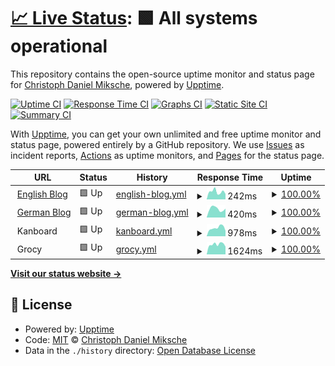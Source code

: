 # [📈 Live Status](https://status.m5e.de): <!--live status--> **🟩 All systems operational**

This repository contains the open-source uptime monitor and status page for [Christoph Daniel Miksche](http://christoph.miksche.org), powered by [Upptime](https://github.com/upptime/upptime).

[![Uptime CI](https://github.com/CMiksche/status/workflows/Uptime%20CI/badge.svg)](https://github.com/CMiksche/status/actions?query=workflow%3A%22Uptime+CI%22)
[![Response Time CI](https://github.com/CMiksche/status/workflows/Response%20Time%20CI/badge.svg)](https://github.com/CMiksche/status/actions?query=workflow%3A%22Response+Time+CI%22)
[![Graphs CI](https://github.com/CMiksche/status/workflows/Graphs%20CI/badge.svg)](https://github.com/CMiksche/status/actions?query=workflow%3A%22Graphs+CI%22)
[![Static Site CI](https://github.com/CMiksche/status/workflows/Static%20Site%20CI/badge.svg)](https://github.com/CMiksche/status/actions?query=workflow%3A%22Static+Site+CI%22)
[![Summary CI](https://github.com/CMiksche/status/workflows/Summary%20CI/badge.svg)](https://github.com/CMiksche/status/actions?query=workflow%3A%22Summary+CI%22)

With [Upptime](https://upptime.js.org), you can get your own unlimited and free uptime monitor and status page, powered entirely by a GitHub repository. We use [Issues](https://github.com/CMiksche/status/issues) as incident reports, [Actions](https://github.com/CMiksche/status/actions) as uptime monitors, and [Pages](https://status.m5e.de) for the status page.

<!--start: status pages-->
<!-- This summary is generated by Upptime (https://github.com/upptime/upptime) -->
<!-- Do not edit this manually, your changes will be overwritten -->
<!-- prettier-ignore -->
| URL | Status | History | Response Time | Uptime |
| --- | ------ | ------- | ------------- | ------ |
| <img alt="" src="https://icons.duckduckgo.com/ip3/blog.m5e.de.ico" height="13"> [English Blog](https://blog.m5e.de) | 🟩 Up | [english-blog.yml](https://github.com/CMiksche/status/commits/HEAD/history/english-blog.yml) | <details><summary><img alt="Response time graph" src="./graphs/english-blog/response-time-week.png" height="20"> 242ms</summary><br><a href="https://status.m5e.de/history/english-blog"><img alt="Response time 223" src="https://img.shields.io/endpoint?url=https%3A%2F%2Fraw.githubusercontent.com%2FCMiksche%2Fstatus%2FHEAD%2Fapi%2Fenglish-blog%2Fresponse-time.json"></a><br><a href="https://status.m5e.de/history/english-blog"><img alt="24-hour response time 290" src="https://img.shields.io/endpoint?url=https%3A%2F%2Fraw.githubusercontent.com%2FCMiksche%2Fstatus%2FHEAD%2Fapi%2Fenglish-blog%2Fresponse-time-day.json"></a><br><a href="https://status.m5e.de/history/english-blog"><img alt="7-day response time 242" src="https://img.shields.io/endpoint?url=https%3A%2F%2Fraw.githubusercontent.com%2FCMiksche%2Fstatus%2FHEAD%2Fapi%2Fenglish-blog%2Fresponse-time-week.json"></a><br><a href="https://status.m5e.de/history/english-blog"><img alt="30-day response time 222" src="https://img.shields.io/endpoint?url=https%3A%2F%2Fraw.githubusercontent.com%2FCMiksche%2Fstatus%2FHEAD%2Fapi%2Fenglish-blog%2Fresponse-time-month.json"></a><br><a href="https://status.m5e.de/history/english-blog"><img alt="1-year response time 222" src="https://img.shields.io/endpoint?url=https%3A%2F%2Fraw.githubusercontent.com%2FCMiksche%2Fstatus%2FHEAD%2Fapi%2Fenglish-blog%2Fresponse-time-year.json"></a></details> | <details><summary><a href="https://status.m5e.de/history/english-blog">100.00%</a></summary><a href="https://status.m5e.de/history/english-blog"><img alt="All-time uptime 100.00%" src="https://img.shields.io/endpoint?url=https%3A%2F%2Fraw.githubusercontent.com%2FCMiksche%2Fstatus%2FHEAD%2Fapi%2Fenglish-blog%2Fuptime.json"></a><br><a href="https://status.m5e.de/history/english-blog"><img alt="24-hour uptime 100.00%" src="https://img.shields.io/endpoint?url=https%3A%2F%2Fraw.githubusercontent.com%2FCMiksche%2Fstatus%2FHEAD%2Fapi%2Fenglish-blog%2Fuptime-day.json"></a><br><a href="https://status.m5e.de/history/english-blog"><img alt="7-day uptime 100.00%" src="https://img.shields.io/endpoint?url=https%3A%2F%2Fraw.githubusercontent.com%2FCMiksche%2Fstatus%2FHEAD%2Fapi%2Fenglish-blog%2Fuptime-week.json"></a><br><a href="https://status.m5e.de/history/english-blog"><img alt="30-day uptime 100.00%" src="https://img.shields.io/endpoint?url=https%3A%2F%2Fraw.githubusercontent.com%2FCMiksche%2Fstatus%2FHEAD%2Fapi%2Fenglish-blog%2Fuptime-month.json"></a><br><a href="https://status.m5e.de/history/english-blog"><img alt="1-year uptime 100.00%" src="https://img.shields.io/endpoint?url=https%3A%2F%2Fraw.githubusercontent.com%2FCMiksche%2Fstatus%2FHEAD%2Fapi%2Fenglish-blog%2Fuptime-year.json"></a></details>
| <img alt="" src="https://icons.duckduckgo.com/ip3/christoph.miksche.org.ico" height="13"> [German Blog](https://christoph.miksche.org) | 🟩 Up | [german-blog.yml](https://github.com/CMiksche/status/commits/HEAD/history/german-blog.yml) | <details><summary><img alt="Response time graph" src="./graphs/german-blog/response-time-week.png" height="20"> 420ms</summary><br><a href="https://status.m5e.de/history/german-blog"><img alt="Response time 577" src="https://img.shields.io/endpoint?url=https%3A%2F%2Fraw.githubusercontent.com%2FCMiksche%2Fstatus%2FHEAD%2Fapi%2Fgerman-blog%2Fresponse-time.json"></a><br><a href="https://status.m5e.de/history/german-blog"><img alt="24-hour response time 432" src="https://img.shields.io/endpoint?url=https%3A%2F%2Fraw.githubusercontent.com%2FCMiksche%2Fstatus%2FHEAD%2Fapi%2Fgerman-blog%2Fresponse-time-day.json"></a><br><a href="https://status.m5e.de/history/german-blog"><img alt="7-day response time 420" src="https://img.shields.io/endpoint?url=https%3A%2F%2Fraw.githubusercontent.com%2FCMiksche%2Fstatus%2FHEAD%2Fapi%2Fgerman-blog%2Fresponse-time-week.json"></a><br><a href="https://status.m5e.de/history/german-blog"><img alt="30-day response time 451" src="https://img.shields.io/endpoint?url=https%3A%2F%2Fraw.githubusercontent.com%2FCMiksche%2Fstatus%2FHEAD%2Fapi%2Fgerman-blog%2Fresponse-time-month.json"></a><br><a href="https://status.m5e.de/history/german-blog"><img alt="1-year response time 519" src="https://img.shields.io/endpoint?url=https%3A%2F%2Fraw.githubusercontent.com%2FCMiksche%2Fstatus%2FHEAD%2Fapi%2Fgerman-blog%2Fresponse-time-year.json"></a></details> | <details><summary><a href="https://status.m5e.de/history/german-blog">100.00%</a></summary><a href="https://status.m5e.de/history/german-blog"><img alt="All-time uptime 99.95%" src="https://img.shields.io/endpoint?url=https%3A%2F%2Fraw.githubusercontent.com%2FCMiksche%2Fstatus%2FHEAD%2Fapi%2Fgerman-blog%2Fuptime.json"></a><br><a href="https://status.m5e.de/history/german-blog"><img alt="24-hour uptime 100.00%" src="https://img.shields.io/endpoint?url=https%3A%2F%2Fraw.githubusercontent.com%2FCMiksche%2Fstatus%2FHEAD%2Fapi%2Fgerman-blog%2Fuptime-day.json"></a><br><a href="https://status.m5e.de/history/german-blog"><img alt="7-day uptime 100.00%" src="https://img.shields.io/endpoint?url=https%3A%2F%2Fraw.githubusercontent.com%2FCMiksche%2Fstatus%2FHEAD%2Fapi%2Fgerman-blog%2Fuptime-week.json"></a><br><a href="https://status.m5e.de/history/german-blog"><img alt="30-day uptime 100.00%" src="https://img.shields.io/endpoint?url=https%3A%2F%2Fraw.githubusercontent.com%2FCMiksche%2Fstatus%2FHEAD%2Fapi%2Fgerman-blog%2Fuptime-month.json"></a><br><a href="https://status.m5e.de/history/german-blog"><img alt="1-year uptime 99.97%" src="https://img.shields.io/endpoint?url=https%3A%2F%2Fraw.githubusercontent.com%2FCMiksche%2Fstatus%2FHEAD%2Fapi%2Fgerman-blog%2Fuptime-year.json"></a></details>
| <img alt="" src="https://icons.duckduckgo.com/ip3/null.ico" height="13"> Kanboard | 🟩 Up | [kanboard.yml](https://github.com/CMiksche/status/commits/HEAD/history/kanboard.yml) | <details><summary><img alt="Response time graph" src="./graphs/kanboard/response-time-week.png" height="20"> 978ms</summary><br><a href="https://status.m5e.de/history/kanboard"><img alt="Response time 1346" src="https://img.shields.io/endpoint?url=https%3A%2F%2Fraw.githubusercontent.com%2FCMiksche%2Fstatus%2FHEAD%2Fapi%2Fkanboard%2Fresponse-time.json"></a><br><a href="https://status.m5e.de/history/kanboard"><img alt="24-hour response time 1217" src="https://img.shields.io/endpoint?url=https%3A%2F%2Fraw.githubusercontent.com%2FCMiksche%2Fstatus%2FHEAD%2Fapi%2Fkanboard%2Fresponse-time-day.json"></a><br><a href="https://status.m5e.de/history/kanboard"><img alt="7-day response time 978" src="https://img.shields.io/endpoint?url=https%3A%2F%2Fraw.githubusercontent.com%2FCMiksche%2Fstatus%2FHEAD%2Fapi%2Fkanboard%2Fresponse-time-week.json"></a><br><a href="https://status.m5e.de/history/kanboard"><img alt="30-day response time 908" src="https://img.shields.io/endpoint?url=https%3A%2F%2Fraw.githubusercontent.com%2FCMiksche%2Fstatus%2FHEAD%2Fapi%2Fkanboard%2Fresponse-time-month.json"></a><br><a href="https://status.m5e.de/history/kanboard"><img alt="1-year response time 1252" src="https://img.shields.io/endpoint?url=https%3A%2F%2Fraw.githubusercontent.com%2FCMiksche%2Fstatus%2FHEAD%2Fapi%2Fkanboard%2Fresponse-time-year.json"></a></details> | <details><summary><a href="https://status.m5e.de/history/kanboard">100.00%</a></summary><a href="https://status.m5e.de/history/kanboard"><img alt="All-time uptime 99.90%" src="https://img.shields.io/endpoint?url=https%3A%2F%2Fraw.githubusercontent.com%2FCMiksche%2Fstatus%2FHEAD%2Fapi%2Fkanboard%2Fuptime.json"></a><br><a href="https://status.m5e.de/history/kanboard"><img alt="24-hour uptime 100.00%" src="https://img.shields.io/endpoint?url=https%3A%2F%2Fraw.githubusercontent.com%2FCMiksche%2Fstatus%2FHEAD%2Fapi%2Fkanboard%2Fuptime-day.json"></a><br><a href="https://status.m5e.de/history/kanboard"><img alt="7-day uptime 100.00%" src="https://img.shields.io/endpoint?url=https%3A%2F%2Fraw.githubusercontent.com%2FCMiksche%2Fstatus%2FHEAD%2Fapi%2Fkanboard%2Fuptime-week.json"></a><br><a href="https://status.m5e.de/history/kanboard"><img alt="30-day uptime 100.00%" src="https://img.shields.io/endpoint?url=https%3A%2F%2Fraw.githubusercontent.com%2FCMiksche%2Fstatus%2FHEAD%2Fapi%2Fkanboard%2Fuptime-month.json"></a><br><a href="https://status.m5e.de/history/kanboard"><img alt="1-year uptime 99.90%" src="https://img.shields.io/endpoint?url=https%3A%2F%2Fraw.githubusercontent.com%2FCMiksche%2Fstatus%2FHEAD%2Fapi%2Fkanboard%2Fuptime-year.json"></a></details>
| <img alt="" src="https://icons.duckduckgo.com/ip3/null.ico" height="13"> Grocy | 🟩 Up | [grocy.yml](https://github.com/CMiksche/status/commits/HEAD/history/grocy.yml) | <details><summary><img alt="Response time graph" src="./graphs/grocy/response-time-week.png" height="20"> 1624ms</summary><br><a href="https://status.m5e.de/history/grocy"><img alt="Response time 1652" src="https://img.shields.io/endpoint?url=https%3A%2F%2Fraw.githubusercontent.com%2FCMiksche%2Fstatus%2FHEAD%2Fapi%2Fgrocy%2Fresponse-time.json"></a><br><a href="https://status.m5e.de/history/grocy"><img alt="24-hour response time 1825" src="https://img.shields.io/endpoint?url=https%3A%2F%2Fraw.githubusercontent.com%2FCMiksche%2Fstatus%2FHEAD%2Fapi%2Fgrocy%2Fresponse-time-day.json"></a><br><a href="https://status.m5e.de/history/grocy"><img alt="7-day response time 1624" src="https://img.shields.io/endpoint?url=https%3A%2F%2Fraw.githubusercontent.com%2FCMiksche%2Fstatus%2FHEAD%2Fapi%2Fgrocy%2Fresponse-time-week.json"></a><br><a href="https://status.m5e.de/history/grocy"><img alt="30-day response time 1466" src="https://img.shields.io/endpoint?url=https%3A%2F%2Fraw.githubusercontent.com%2FCMiksche%2Fstatus%2FHEAD%2Fapi%2Fgrocy%2Fresponse-time-month.json"></a><br><a href="https://status.m5e.de/history/grocy"><img alt="1-year response time 1652" src="https://img.shields.io/endpoint?url=https%3A%2F%2Fraw.githubusercontent.com%2FCMiksche%2Fstatus%2FHEAD%2Fapi%2Fgrocy%2Fresponse-time-year.json"></a></details> | <details><summary><a href="https://status.m5e.de/history/grocy">100.00%</a></summary><a href="https://status.m5e.de/history/grocy"><img alt="All-time uptime 99.90%" src="https://img.shields.io/endpoint?url=https%3A%2F%2Fraw.githubusercontent.com%2FCMiksche%2Fstatus%2FHEAD%2Fapi%2Fgrocy%2Fuptime.json"></a><br><a href="https://status.m5e.de/history/grocy"><img alt="24-hour uptime 100.00%" src="https://img.shields.io/endpoint?url=https%3A%2F%2Fraw.githubusercontent.com%2FCMiksche%2Fstatus%2FHEAD%2Fapi%2Fgrocy%2Fuptime-day.json"></a><br><a href="https://status.m5e.de/history/grocy"><img alt="7-day uptime 100.00%" src="https://img.shields.io/endpoint?url=https%3A%2F%2Fraw.githubusercontent.com%2FCMiksche%2Fstatus%2FHEAD%2Fapi%2Fgrocy%2Fuptime-week.json"></a><br><a href="https://status.m5e.de/history/grocy"><img alt="30-day uptime 100.00%" src="https://img.shields.io/endpoint?url=https%3A%2F%2Fraw.githubusercontent.com%2FCMiksche%2Fstatus%2FHEAD%2Fapi%2Fgrocy%2Fuptime-month.json"></a><br><a href="https://status.m5e.de/history/grocy"><img alt="1-year uptime 99.90%" src="https://img.shields.io/endpoint?url=https%3A%2F%2Fraw.githubusercontent.com%2FCMiksche%2Fstatus%2FHEAD%2Fapi%2Fgrocy%2Fuptime-year.json"></a></details>

<!--end: status pages-->

[**Visit our status website →**](https://status.m5e.de)

## 📄 License

- Powered by: [Upptime](https://github.com/upptime/upptime)
- Code: [MIT](./LICENSE) © [Christoph Daniel Miksche](http://christoph.miksche.org)
- Data in the `./history` directory: [Open Database License](https://opendatacommons.org/licenses/odbl/1-0/)
